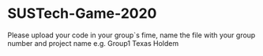 # SUSTech-Game-2020

Please upload your code in your group`s fime, name the file with your group number and project name e.g. Group1 Texas Holdem
